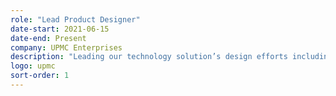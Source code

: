 ```yaml
---
role: "Lead Product Designer"
date-start: 2021-06-15
date-end: Present
company: UPMC Enterprises
description: "Leading our technology solution’s design efforts including discovery, concept development and bridging the user needs with the technical underpinnings. Establishing design services in support of our extended internal teams and portfolio companies alike. And spearheading activities to accelerate the UX maturity of the organization."
logo: upmc
sort-order: 1
---
```

